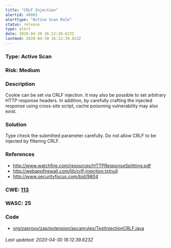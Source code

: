 ```yaml
---
title: "CRLF Injection"
alertid: 40003
alerttype: "Active Scan Rule"
status: release
type: alert
date: 2020-04-30 16:12:39.623Z
lastmod: 2020-04-30 16:12:39.623Z
---
```

### Type: Active Scan

### Risk: Medium

### Description

Cookie can be set via CRLF injection.  It may also be possible to set arbitrary HTTP response headers. In addition, by carefully crafting the injected response using cross-site script, cache poisoning vulnerability may also exist.

### Solution

Type check the submitted parameter carefully.  Do not allow CRLF to be injected by filtering CRLF.

### References

* http://www.watchfire.com/resources/HTTPResponseSplitting.pdf
* http://webappfirewall.com/lib/crlf-injection.txtnull
* http://www.securityfocus.com/bid/9804

### CWE: [113](https://cwe.mitre.org/data/definitions/113.html)

### WASC:  25

### Code

 * [org/zaproxy/zap/extension/ascanrules/TestInjectionCRLF.java](https://github.com/zaproxy/zap-extensions/blob/master/addOns/ascanrules/src/main/java/org/zaproxy/zap/extension/ascanrules/TestInjectionCRLF.java)

###### Last updated: 2020-04-30 16:12:39.623Z
